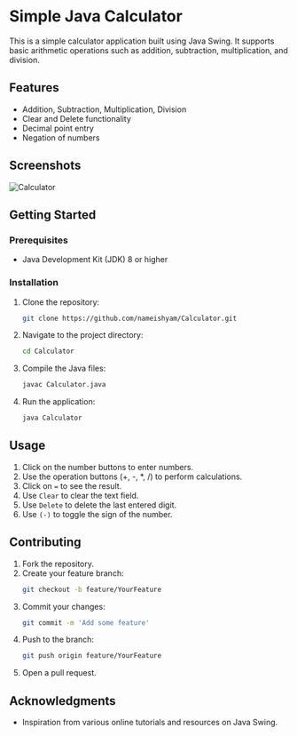 # Simple Java Calculator

This is a simple calculator application built using Java Swing. It supports basic arithmetic operations such as addition, subtraction, multiplication, and division.

## Features

- Addition, Subtraction, Multiplication, Division
- Clear and Delete functionality
- Decimal point entry
- Negation of numbers

## Screenshots

![Calculator](https://res.cloudinary.com/practicaldev/image/fetch/s--K6pEgu----/c_limit%2Cf_auto%2Cfl_progressive%2Cq_auto%2Cw_800/https://dev-to-uploads.s3.amazonaws.com/uploads/articles/f52tpnamg4dmf75xg6p4.png)

## Getting Started

### Prerequisites

- Java Development Kit (JDK) 8 or higher

### Installation

1. Clone the repository:
    ```bash
    git clone https://github.com/nameishyam/Calculator.git
    ```
2. Navigate to the project directory:
    ```bash
    cd Calculator
    ```
3. Compile the Java files:
    ```bash
    javac Calculator.java
    ```
4. Run the application:
    ```bash
    java Calculator
    ```

## Usage

1. Click on the number buttons to enter numbers.
2. Use the operation buttons (+, -, *, /) to perform calculations.
3. Click on `=` to see the result.
4. Use `Clear` to clear the text field.
5. Use `Delete` to delete the last entered digit.
6. Use `(-)` to toggle the sign of the number.

## Contributing

1. Fork the repository.
2. Create your feature branch:
    ```bash
    git checkout -b feature/YourFeature
    ```
3. Commit your changes:
    ```bash
    git commit -m 'Add some feature'
    ```
4. Push to the branch:
    ```bash
    git push origin feature/YourFeature
    ```
5. Open a pull request.

## Acknowledgments

- Inspiration from various online tutorials and resources on Java Swing.

